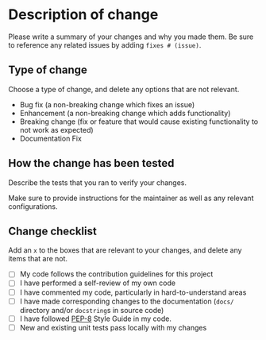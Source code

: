 # Description of change

Please write a summary of your changes and why you made them. Be sure to reference any related issues by adding `fixes # (issue)`.

## Type of change

Choose a type of change, and delete any options that are not relevant.

- Bug fix (a non-breaking change which fixes an issue)
- Enhancement (a non-breaking change which adds functionality)
- Breaking change (fix or feature that would cause existing functionality to not work as expected)
- Documentation Fix

## How the change has been tested

Describe the tests that you ran to verify your changes.

Make sure to provide instructions for the maintainer as well as any relevant configurations.

## Change checklist

Add an `x` to the boxes that are relevant to your changes, and delete any items that are not.

- [ ] My code follows the contribution guidelines for this project
- [ ] I have performed a self-review of my own code
- [ ] I have commented my code, particularly in hard-to-understand areas
- [ ] I have made corresponding changes to the documentation (`docs/` directory and/or `docstring`s in source code)
- [ ] I have followed [PEP-8](https://www.python.org/dev/peps/pep-0008/) Style Guide in my code.
- [ ] New and existing unit tests pass locally with my changes
